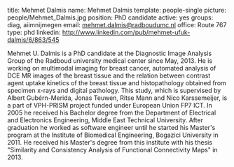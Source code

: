 title: Mehmet Dalmis 
name: Mehmet Dalmis 
template: people-single
picture: people/Mehmet_Dalmis.jpg
position: PhD candidate
active: yes
groups: diag, aiimnijmegen
email: mehmet.dalmis@radboudumc.nl 
office: Route 767
type: phd
linkedin: http://www.linkedin.com/pub/mehmet-ufuk-dalmis/6/863/545

Mehmet U. Dalmis is a PhD candidate at the Diagnostic Image Analysis Group of the Radboud university medical center since May, 2013. He is working on multimodal imaging for breast cancer, automated analysis of DCE MR images of the breast tissue and the relation between contrast agent uptake kinetics of the breast tissue and histopathology obtained from specimen x-rays and digital pathology. 
This study, which is supervised by Albert Gubérn-Merida, Jonas Teuwen, Ritse Mann and Nico Karssemeijer, is a part of VPH-PRISM project funded under European Union FP7 ICT.
In 2005 he received his Bachelor degree from the Department of Electrical and Electronics Engineering, Middle East Technical University.
After graduation he worked as software engineer until he started his Master's program at the Institute of Biomedical Engineering, Bogazici University in 2011. 
He received his Master's degree from this institute with his thesis "Similarity and Consistency Analysis of Functional Connectivity Maps" in 2013.
